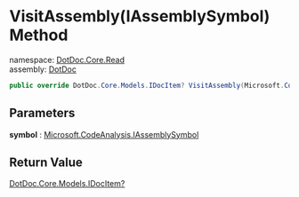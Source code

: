 ﻿# VisitAssembly\(IAssemblySymbol\) Method

namespace: [DotDoc\.Core\.Read](../../DotDoc.Core.Read.md)<br />
assembly: [DotDoc](../../../DotDoc.md)



```csharp
public override DotDoc.Core.Models.IDocItem? VisitAssembly(Microsoft.CodeAnalysis.IAssemblySymbol symbol);
```

## Parameters

__symbol__ : [Microsoft\.CodeAnalysis\.IAssemblySymbol](https://docs.microsoft.com/dotnet/api/Microsoft.CodeAnalysis.IAssemblySymbol)



## Return Value

[DotDoc\.Core\.Models\.IDocItem?](../../../DotDoc/DotDoc.Core.Models/IDocItem.md)




